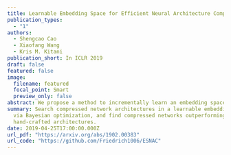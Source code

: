 ```yaml
---
title: Learnable Embedding Space for Efficient Neural Architecture Compression
publication_types:
  - "1"
authors:
  - Shengcao Cao
  - Xiaofang Wang
  - Kris M. Kitani
publication_short: In ICLR 2019
draft: false
featured: false
image:
  filename: featured
  focal_point: Smart
  preview_only: false
abstract: We propose a method to incrementally learn an embedding space over the domain of network architectures, to enable the careful selection of architectures for evaluation during compressed architecture search. Given a teacher network, we search for a compressed network architecture by using Bayesian Optimization (BO) with a kernel function defined over our proposed embedding space to select architectures for evaluation. We demonstrate that our search algorithm can significantly outperform various baseline methods, such as random search and reinforcement learning (Ashok et al., 2018). The compressed architectures found by our method are also better than the state-of-the-art manually-designed compact architecture ShuffleNet (Zhang et al., 2018). We also demonstrate that the learned embedding space can be transferred to new settings for architecture search, such as a larger teacher network or a teacher network in a different architecture family, without any training.
summary: Search compressed network architectures in a learnable embedding space
  via Bayesian optimization, and find compressed networks outperforming
  hand-crafted architectures.
date: 2019-04-25T17:00:00.000Z
url_pdf: "https://arxiv.org/abs/1902.00383"
url_code: "https://github.com/Friedrich1006/ESNAC"
---
```

